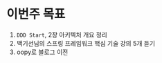 # 이번주 목표   
1. `DDD Start`, 2장 아키텍처 개요 정리  
2. 백기선님의 스프링 프레임워크 핵심 기술 강의 5개 듣기      
3. oopy로 블로그 이전  
